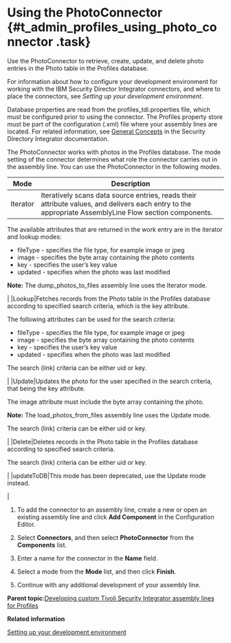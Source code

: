 # Using the PhotoConnector {#t_admin_profiles_using_photo_connector .task}

Use the PhotoConnector to retrieve, create, update, and delete photo entries in the Photo table in the Profiles database.

For information about how to configure your development environment for working with the IBM Security Director Integrator connectors, and where to place the connectors, see *Setting up your development environment*.

Database properties are read from the profiles\_tdi.properties file, which must be configured prior to using the connector. The Profiles property store must be part of the configuration \(.xml\) file where your assembly lines are located. For related information, see [General Concepts](https://www.ibm.com/docs/sdi/7.2.0?topic=configuring-general-concepts) in the Security Directory Integrator documentation.

The PhotoConnector works with photos in the Profiles database. The mode setting of the connector determines what role the connector carries out in the assembly line. You can use the PhotoConnector in the following modes.

|Mode|Description|
|----|-----------|
|Iterator|Iteratively scans data source entries, reads their attribute values, and delivers each entry to the appropriate AssemblyLine Flow section components.

The available attributes that are returned in the work entry are in the iterator and lookup modes:

-   fileType - specifies the file type, for example image or jpeg
-   image - specifies the byte array containing the photo contents
-   key - specifies the user’s key value
-   updated - specifies when the photo was last modified

**Note:** The dump\_photos\_to\_files assembly line uses the Iterator mode.

|
|Lookup|Fetches records from the Photo table in the Profiles database according to specified search criteria, which is the key attribute.

The following attributes can be used for the search criteria:

-   fileType - specifies the file type, for example image or jpeg
-   image - specifies the byte array containing the photo contents
-   key - specifies the user’s key value
-   updated - specifies when the photo was last modified

The search \(link\) criteria can be either uid or key.

|
|Update|Updates the photo for the user specified in the search criteria, that being the key attribute.

The image attribute must include the byte array containing the photo.

**Note:** The load\_photos\_from\_files assembly line uses the Update mode.

The search \(link\) criteria can be either uid or key.

|
|Delete|Deletes records in the Photo table in the Profiles database according to specified search criteria.

The search \(link\) criteria can be either uid or key.

|
|updateToDB|This mode has been deprecated, use the Update mode instead.

|

1.  To add the connector to an assembly line, create a new or open an existing assembly line and click **Add Component** in the Configuration Editor.

2.  Select **Connectors**, and then select **PhotoConnector** from the **Components** list.

3.  Enter a name for the connector in the **Name** field.

4.  Select a mode from the **Mode** list, and then click **Finish**.

5.  Continue with any additional development of your assembly line.


**Parent topic:**[Developing custom Tivoli Security Integrator assembly lines for Profiles](../admin/c_admin_profiles_develop_custom_tdi_scripts.md)

**Related information**  


[Setting up your development environment](../admin/t_admin_profiles_config_tdi_dev_environment.md)


